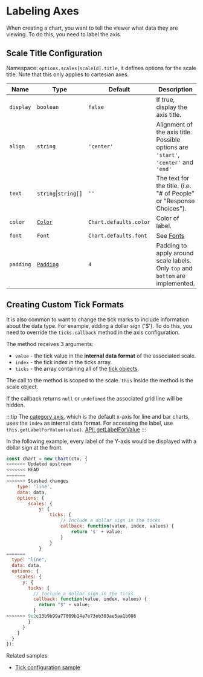 # Labeling Axes

When creating a chart, you want to tell the viewer what data they are viewing. To do this, you need to label the axis.

## Scale Title Configuration

Namespace: `options.scales[scaleId].title`, it defines options for the scale title. Note that this only applies to cartesian axes.

| Name      | Type                               | Default                | Description                                                                         |
| --------- | ---------------------------------- | ---------------------- | ----------------------------------------------------------------------------------- |
| `display` | `boolean`                          | `false`                | If true, display the axis title.                                                    |
| `align`   | `string`                           | `'center'`             | Alignment of the axis title. Possible options are `'start'`, `'center'` and `'end'` |
| `text`    | `string`\|`string[]`               | `''`                   | The text for the title. (i.e. "# of People" or "Response Choices").                 |
| `color`   | [`Color`](../general/colors.md)    | `Chart.defaults.color` | Color of label.                                                                     |
| `font`    | `Font`                             | `Chart.defaults.font`  | See [Fonts](../general/fonts.md)                                                    |
| `padding` | [`Padding`](../general/padding.md) | `4`                    | Padding to apply around scale labels. Only `top` and `bottom` are implemented.      |

## Creating Custom Tick Formats

It is also common to want to change the tick marks to include information about the data type. For example, adding a dollar sign ('\$').
To do this, you need to override the `ticks.callback` method in the axis configuration.

The method receives 3 arguments:

- `value` - the tick value in the **internal data format** of the associated scale.
- `index` - the tick index in the ticks array.
- `ticks` - the array containing all of the [tick objects](../api/interfaces/Tick).

The call to the method is scoped to the scale. `this` inside the method is the scale object.

If the callback returns `null` or `undefined` the associated grid line will be hidden.

:::tip
The [category axis](../axes/cartesian/category), which is the default x-axis for line and bar charts, uses the `index` as internal data format. For accessing the label, use `this.getLabelForValue(value)`. [API: getLabelForValue](../api/classes/scale.html#getlabelforvalue)
:::

In the following example, every label of the Y-axis would be displayed with a dollar sign at the front.

```javascript
const chart = new Chart(ctx, {
<<<<<<< Updated upstream
<<<<<<< HEAD
=======
>>>>>>> Stashed changes
    type: 'line',
    data: data,
    options: {
        scales: {
            y: {
                ticks: {
                    // Include a dollar sign in the ticks
                    callback: function(value, index, values) {
                        return '$' + value;
                    }
                }
            }
=======
  type: "line",
  data: data,
  options: {
    scales: {
      y: {
        ticks: {
          // Include a dollar sign in the ticks
          callback: function(value, index, values) {
            return "$" + value;
          }
>>>>>>> 9e2c13b9b99a77009b14a7e73eb303ae5aa1b086
        }
      }
    }
  }
});
```

Related samples:

- [Tick configuration sample](../samples/scale-options/ticks)
